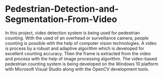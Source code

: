 # Pedestrian-Detection-and-Segmentation-From-Video
In this project, video detection system is being used for pedestrian counting. With the used of
an overhead or surveillance camera, people counting is possible with the help of computer vision
technologies. A video is process by a robust and adaptive algorithm which is developed for excellent
counting accuracy. Then the frame is extracted from the video and process with the help of
image processing algorithm. The video-based pedestrian counting system is being developed on the
Windows 10 platform with Microsoft Visual Studio along with the OpenCV development tools.
